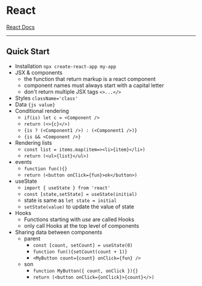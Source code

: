 # React

[React Docs](https://beta.reactjs.org/)

---

## Quick Start

- Installation `npx create-react-app my-app`
- JSX & components
  - the function that return markup is a react component
  - component names must always start with a capital letter
  - don't return multiple JSX tags `<>...</>`
- Styles `className='class'`
- Data `{js value}`
- Conditional rendering
  - `if(is) let c = <Component />`
  - `return (<>{c}</>)`
  - `{is ? (<Component1 />) : (<Component1 />)}`
  - `{is && <Component />}`
- Rendering lists
  - `const list = items.map(item=><li>{item}</li>)`
  - `return (<ul>{list}</ul>)`
- events
  - `function fun(){}`
  - `return (<button onClick={fun}>ok</button>)`
- useState
  - `import { useState } from 'react'`
  - `const [state,setState] = useState(initial)`
  - state is same as `let state = initial`
  - `setState(value)` to update the value of state
- Hooks
  - Functions starting with *use* are called Hooks
  - only call Hooks at the top level of components
- Sharing data between components
  - parent
    - `const [count, setCount] = useState(0)`
    - `function fun(){setCount(count + 1)}`
    - `<MyButton count={count} onClick={fun} />`
  - son
    - `function MyButton({ count, onClick }){}`
    - `return (<button onClick={onClick}>{count}</>)`



